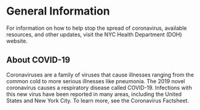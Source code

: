 # General Information
For information on how to help stop the spread of coronavirus, available resources, and other updates, visit the NYC Health Department (DOH) website. 

## About COVID-19
Coronaviruses are a family of viruses that cause illnesses ranging from the common cold to more serious illnesses like pneumonia. The 2019 novel coronavirus causes a respiratory disease called COVID-19. Infections with this new virus have been reported in many areas, including the United States and New York City. To learn more, see the Coronavirus Factsheet.
